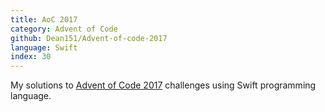 ```yaml
---
title: AoC 2017
category: Advent of Code
github: Dean151/Advent-of-code-2017
language: Swift
index: 30
---
```


My solutions to [Advent of Code 2017][advent-of-code-2017] challenges using Swift programming language.

[advent-of-code-2017]: https://adventofcode.com/2017
